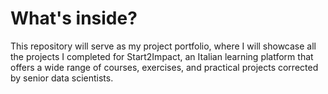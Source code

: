 # What's inside?
This repository will serve as my project portfolio, where I will showcase all the projects I completed for Start2Impact, an Italian learning platform that offers a wide range of courses, exercises, and practical projects corrected by senior data scientists.
